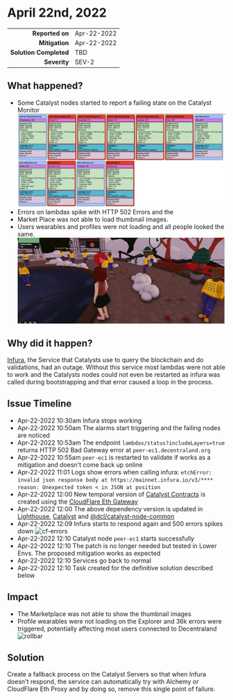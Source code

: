 # April 22nd, 2022

|                            |             |
| -------------------------: | :---------- |
| **Reported on**            | Apr-22-2022 |
| **Mitigation**             | Apr-22-2022 |
| **Solution Completed**     | TBD         |
| **Severity**               | SEV-2       |


## What happened?

- Some Catalyst nodes started to report a failing state on the Catalyst Monitor
![Catalyst Monitor](img/2022-04-22/catalyst-monitor.png)
- Errors on lambdas spike with HTTP 502 Errors and the 
- Market Place was not able to load thumbnail images. 
- Users wearables and profiles were not loading and all people looked the same. 
![profiles](img/2022-04-22/profiles.png)


## Why did it happen?

[Infura](https://infura.io/), the Service that Catalysts use to query the blockchain and do validations, had an outage. Without this service most lambdas were not able to work and the Catalysts nodes could not even be restarted as infura was called during bootstrapping and that error caused a loop in the process. 


## Issue Timeline

- Apr-22-2022 10:30am Infura stops working 
- Apr-22-2022 10:50am The alarms start triggering and the failing nodes are noticed 
- Apr-22-2022 10:53am The endpoint `lambdas/status?includeLayers=true` returns HTTP 502 Bad Gateway error at `peer-ec1.decentraland.org` 
- Apr-22-2022 10:55am `peer-ec1` is restarted to validate if works as a mitigation and doesn't come back up online
- Apr-22-2022 11:01 Logs show errors when calling infura: 
```etchError: invalid json response body at https://mainnet.infura.io/v3/****  reason: Unexpected token < in JSON at position ```
- Apr-22-2022 12:00 New temporal version of [Catalyst Contracts](https://github.com/decentraland/catalyst-contracts) is created using the [CloudFlare Eth Gateway](https://blog.cloudflare.com/cloudflare-ethereum-gateway/)
- Apr-22-2022 12:00 The above dependency version is updated in [Lighthouse](https://github.com/decentraland/lighthouse/blob/main/package.json#L29), [Catalyst](https://github.com/decentraland/catalyst/commit/ccf57c68abcf3ab28807b1501245f9d0f6ff9c94) and [@dcl/catalyst-node-common](https://github.com/decentraland/catalyst-node-commons/commit/e30d271c2347db184bc08e7367a86a669304be37) 
- Apr-22-2022 12:09 Infura starts to respond again and 500 errors spikes down 
![cf-errors](img/2022-04-22/cloudflare-errors.png)   
- Apr-22-2022 12:10 Catalyst node `peer-ec1` starts successfully 
- Apr-22-2022 12:10 The patch is no longer needed but tested in Lower Envs. The proposed mitigation works as expected 
- Apr-22-2022 12:10 Services go back to normal 
- Apr-22-2022 12:10 Task created for the definitive solution described below

## Impact 

- The Marketplace was not able to show the thumbnail images 
- Profile wearables were not loading on the Explorer and 36k errors were triggered, potentially affecting most users connected to Decentraland 
![rollbar](img/2022-04-22/rollbar.png)

## Solution 

Create a fallback process on the Catalyst Servers so that when Infura doesn't respond, the service can automatically try with Alchemy or CloudFlare Eth Proxy and by doing so, remove this single point of failure. 
